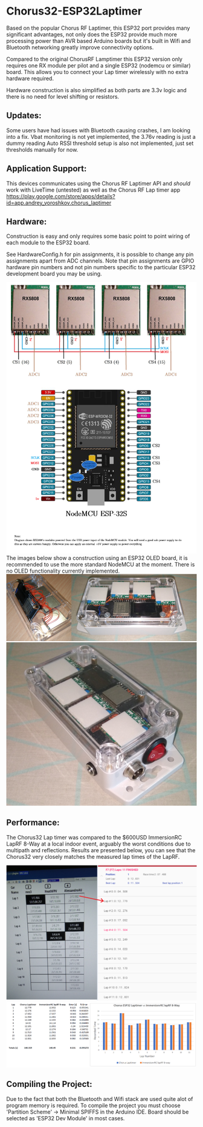 # Chorus32-ESP32Laptimer

Based on the popular Chorus RF Laptimer, this ESP32 port provides many significant advantages, not only does the ESP32 provide much more processing power than AVR based Arduino boards but it's built in Wifi and Bluetooth networking greatly improve connectivity options.

Compared to the original ChorusRF Lamptimer this ESP32 version only requires one RX module per pilot and a single ESP32 (nodemcu or similar) board. This allows you to connect your Lap timer wirelessly with no extra hardware required.

Hardware construction is also simplified as both parts are 3.3v logic and there is no need for level shifting or resistors.  

Updates:
-----
Some users have had issues with Bluetooth causing crashes, I am looking into a fix.
Vbat monitoring is not yet implemented, the 3.76v reading is just a dummy reading
Auto RSSI threshold setup is also not implemented, just set thresholds manually for now.

Application Support:
-----
This devices communicates using the Chorus RF Laptimer API and _should_ work with LiveTime (untested) as well as the Chorus RF Lap timer  app
https://play.google.com/store/apps/details?id=app.andrey_voroshkov.chorus_laptimer


Hardware:
-----
Construction is easy and only requires some basic point to point wiring of each module to the ESP32 board.

See HardwareConfig.h for pin assignments, it is possible to change any pin assignments apart from ADC channels. Note that pin assignments are GPIO hardware pin numbers and not pin numbers specific to the particular ESP32 development board you may be using.

![alt text](img/wiring.png)
The images below show a construction using an ESP32 OLED board, it is recommended  to use the more standard NodeMCU at the moment. There is no OLED functionality  currently implemented.
![alt text](img/hardwareImage1.png)
![alt text](img/HardwareImage2.png)


Performance:
-----
The Chorus32 Lap timer was compared to the $600USD ImmersionRC LapRF 8-Way at a local indoor event, arguably the worst conditions due to multipath and reflections. Results are presented below, you can see that the Chorus32 very closely matches the measured lap times of the LapRF. 

![alt text](img/Comparison1.png)
![alt text](img/Comparison2.png)

Compiling the Project:
-----
Due to the fact that both the Bluetooth and Wifi stack are used quite alot of program memory is required. To compile the project you must choose 'Partition Scheme' -> Minimal SPIFFS in the Arduino IDE. Board should be selected as 'ESP32 Dev Module' in most cases.
